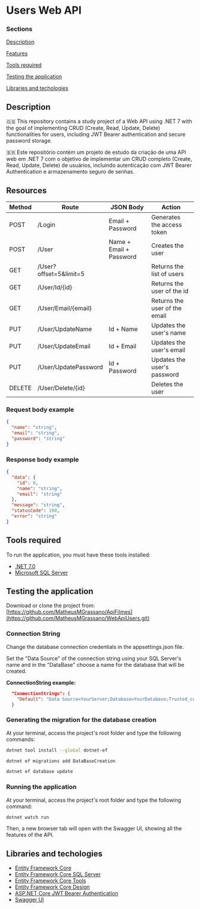 # Users Web API

### Sections

[Description](#description)

[Features](#features)

[Tools required](#tools-required)

[Testing the application](#testing-the-application)

[Libraries and techologies](#libraries-and-technologies)


## Description
🇬🇧
This repository contains a study project of a Web API using .NET 7  with the goal of implementing CRUD (Create, Read, Update, Delete) functionalities for users, including JWT Bearer authentication and secure password storage.


🇧🇷
Este repositório contém um projeto de estudo da criação de uma API web em .NET 7 com o objetivo de implementar um CRUD completo (Create, Read, Update, Delete) de usuários, incluindo autenticação com JWT Bearer Authentication e armazenamento seguro de senhas.

## Resources

| Method | Route                       | JSON Body                | Action                          |
| ------ | --------------------------- | -------------------      | ------------------------------- |
| POST   | /Login                      | Email + Password         | Generates the access token      |
| POST   | /User                       | Name + Email + Password  | Creates the user                |
| GET    | /User?offset=5&limit=5      |                          | Returns the list of users       |
| GET    | /User/Id/{id}               |                          | Returns the user of the id      |
| GET    | /User/Email/{email}         |                          | Returns the user of the email   |
| PUT    | /User/UpdateName            | Id + Name                | Updates the user's name         |
| PUT    | /User/UpdateEmail           | Id + Email               | Updates the user's email        |
| PUT    | /User/UpdatePassword        | Id + Password            | Updates the user's password     |
| DELETE | /User/Delete/{id}           |                          | Deletes the user                |

### Request body example
```json
{
  "name": "string",
  "email": "string",
  "password": "string"
}
```

### Response body example
```json
{
  "data": {
    "id": 0,
    "name": "string",
    "email": "string"
  },
  "message": "string",
  "statusCode": 100,
  "error": "string"
}
```


## Tools required

To run the application, you must have these tools installed:

- [.NET 7.0](https://dotnet.microsoft.com/pt-br/download/dotnet/7.0)
- [Microsoft SQL Server](https://www.microsoft.com/pt-br/sql-server/sql-server-downloads)


## Testing the application

Download or clone the project from: [https://github.com/MatheusMGrassano/ApiFilmes](https://github.com/MatheusMGrassano/WebApiUsers.git)

### Connection String

Change the database connection credentials in the appsettings.json file.

Set the "Data Source" of the connection string using your SQL Server's name and in the "DataBase" choose a name for the database that will be created.

**ConnectionString example:**
```json
  "ConnectionStrings": {
    "Default": "Data Source=YourServer;Database=YourDatabase;Trusted_connection=true;Encrypt=false;TrustServerCertificate=true"
  }
```

### Generating the migration for the database creation 

At your terminal, access the project's root folder and type the following commands:
```bash
dotnet tool install --global dotnet-ef
```

```bash
dotnet ef migrations add DataBaseCreation
```


```bash
dotnet ef database update
```

### Running the application

At your terminal, access the project's root folder and type the following command:

```bash
dotnet watch run
```

Then, a new browser tab will open with the Swagger UI, showing all the features of the API.

## Libraries and techologies

- [Entity Framework Core](https://www.nuget.org/packages/Microsoft.EntityFrameworkCore/)
- [Entity Framework Core SQL Server](https://www.nuget.org/packages/Microsoft.EntityFrameworkCore.SqlServer)
- [Entity Framework Core Tools](https://www.nuget.org/packages/Microsoft.EntityFrameworkCore.Tools)
- [Entity Framework Core Design](https://www.nuget.org/packages/Microsoft.EntityFrameworkCore.Design)
- [ASP.NET Core JWT Bearer Authentication](https://www.nuget.org/packages/Microsoft.AspNetCore.Authentication.JwtBearer/)
- [Swagger UI](https://swagger.io/tools/swagger-ui/)
